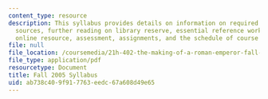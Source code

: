 ```yaml
---
content_type: resource
description: This syllabus provides details on information on required books, online
  sources, further reading on library reserve, essential reference works in the library,
  online resource, assessment, assignments, and the schedule of course topics.
file: null
file_location: /coursemedia/21h-402-the-making-of-a-roman-emperor-fall-2005/ab738c409f917763eedc67a608d49e65_MIT21H_402f05_syllf05.pdf
file_type: application/pdf
resourcetype: Document
title: Fall 2005 Syllabus
uid: ab738c40-9f91-7763-eedc-67a608d49e65
---
```

